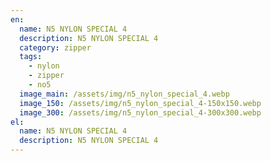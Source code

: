 ```yaml
---
en:
  name: N5 NYLON SPECIAL 4
  description: N5 NYLON SPECIAL 4
  category: zipper
  tags:
    - nylon
    - zipper
    - no5
  image_main: /assets/img/n5_nylon_special_4.webp
  image_150: /assets/img/n5_nylon_special_4-150x150.webp
  image_300: /assets/img/n5_nylon_special_4-300x300.webp
el:
  name: N5 NYLON SPECIAL 4
  description: N5 NYLON SPECIAL 4
---
```

